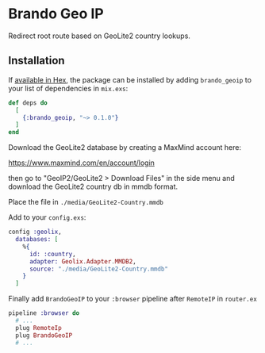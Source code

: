 # Brando Geo IP

Redirect root route based on GeoLite2 country lookups.

## Installation

If [available in Hex](https://hex.pm/docs/publish), the package can be installed
by adding `brando_geoip` to your list of dependencies in `mix.exs`:

```elixir
def deps do
  [
    {:brando_geoip, "~> 0.1.0"}
  ]
end
```
Download the GeoLite2 database by creating a MaxMind account here:

https://www.maxmind.com/en/account/login

then go to "GeoIP2/GeoLite2 > Download Files" in the side menu and
download the GeoLite2 country db in mmdb format.

Place the file in `./media/GeoLite2-Country.mmdb`

Add to your `config.exs`:

```elixir
config :geolix,
  databases: [
    %{
      id: :country,
      adapter: Geolix.Adapter.MMDB2,
      source: "./media/GeoLite2-Country.mmdb"
    }
  ]
```

Finally add `BrandoGeoIP` to your `:browser` pipeline after 
`RemoteIP` in `router.ex`

```elixir
pipeline :browser do
  # ...
  plug RemoteIp
  plug BrandoGeoIP
  # ...
```